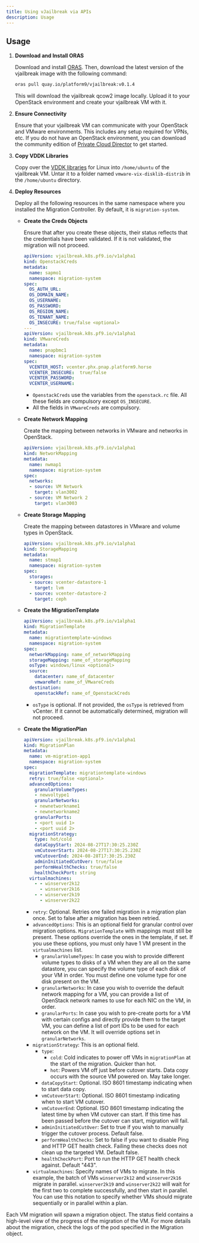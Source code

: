 ```yaml
---
title: Using vJailbreak via APIs
description: Usage
---
```


## Usage

1. **Download and Install ORAS**

   Download and install [ORAS](https://oras.land/docs/installation). Then, download the latest version of the vjailbreak image with the following command:
   ```bash
   oras pull quay.io/platform9/vjailbreak:v0.1.4
   ```
   This will download the vjailbreak qcow2 image locally. Upload it to your OpenStack environment and create your vjailbreak VM with it.

2. **Ensure Connectivity**

   Ensure that your vjailbreak VM can communicate with your OpenStack and VMware environments. This includes any setup required for VPNs, etc. If you do not have an OpenStack environment, you can download the community edition of [Private Cloud Director](https://platform9.com/private-cloud-director/#experience) to get started.

3. **Copy VDDK Libraries**

   Copy over the [VDDK libraries](https://developer.broadcom.com/sdks/vmware-virtual-disk-development-kit-vddk/8.0) for Linux into `/home/ubuntu` of the vjailbreak VM. Untar it to a folder named `vmware-vix-disklib-distrib` in the `/home/ubuntu` directory.

4. **Deploy Resources**

   Deploy all the following resources in the same namespace where you installed the Migration Controller. By default, it is `migration-system`.

   - **Create the Creds Objects**

     Ensure that after you create these objects, their status reflects that the credentials have been validated. If it is not validated, the migration will not proceed.
     ```yaml
     apiVersion: vjailbreak.k8s.pf9.io/v1alpha1
     kind: OpenstackCreds
     metadata:
       name: sapmo1
       namespace: migration-system
     spec:
       OS_AUTH_URL: 
       OS_DOMAIN_NAME: 
       OS_USERNAME: 
       OS_PASSWORD:
       OS_REGION_NAME:  
       OS_TENANT_NAME:  
       OS_INSECURE: true/false <optional>
     ---
     apiVersion: vjailbreak.k8s.pf9.io/v1alpha1
     kind: VMwareCreds
     metadata:
       name: pnapbmc1
       namespace: migration-system
     spec:
       VCENTER_HOST: vcenter.phx.pnap.platform9.horse
       VCENTER_INSECURE:  true/false
       VCENTER_PASSWORD:
       VCENTER_USERNAME: 
     ```
     - `OpenstackCreds` use the variables from the `openstack.rc` file. All these fields are compulsory except `OS_INSECURE`.
     - All the fields in `VMwareCreds` are compulsory.

   - **Create Network Mapping**

     Create the mapping between networks in VMware and networks in OpenStack.
     ```yaml
     apiVersion: vjailbreak.k8s.pf9.io/v1alpha1
     kind: NetworkMapping
     metadata:
       name: nwmap1
       namespace: migration-system
     spec:
       networks:
       - source: VM Network
         target: vlan3002
       - source: VM Network 2
         target: vlan3003
     ```

   - **Create Storage Mapping**

     Create the mapping between datastores in VMware and volume types in OpenStack.
     ```yaml
     apiVersion: vjailbreak.k8s.pf9.io/v1alpha1
     kind: StorageMapping
     metadata:
       name: stmap1
       namespace: migration-system
     spec:
       storages:
       - source: vcenter-datastore-1
         target: lvm
       - source: vcenter-datastore-2
         target: ceph
     ```

   - **Create the MigrationTemplate**

     ```yaml
     apiVersion: vjailbreak.k8s.pf9.io/v1alpha1
     kind: MigrationTemplate
     metadata:
       name: migrationtemplate-windows
       namespace: migration-system
     spec:
       networkMapping: name_of_networkMapping
       storageMapping: name_of_storageMapping
       osType: windows/linux <optional>
       source:
         datacenter: name_of_datacenter
         vmwareRef: name_of_VMwareCreds
       destination:
         openstackRef: name_of_OpenstackCreds
     ```
     - `osType` is optional. If not provided, the `osType` is retrieved from vCenter. If it cannot be automatically determined, migration will not proceed.

   - **Create the MigrationPlan**

     ```yaml
     apiVersion: vjailbreak.k8s.pf9.io/v1alpha1
     kind: MigrationPlan
     metadata:
       name: vm-migration-app1
       namespace: migration-system
     spec:
       migrationTemplate: migrationtemplate-windows
       retry: true/false <optional>
       advancedOptions:
         granularVolumeTypes: 
         - newvoltype1
         granularNetworks:
         - newnetworkname1
         - newnetworkname2
         granularPorts:
         - <port uuid 1>
         - <port uuid 2>
       migrationStrategy:
         type: hot/cold
         dataCopyStart: 2024-08-27T17:30:25.230Z
         vmCutoverStart: 2024-08-27T17:30:25.230Z
         vmCutoverEnd: 2024-08-28T17:30:25.230Z
         adminInitiatedCutOver: true/false
         performHealthChecks: true/false
         healthCheckPort: string
       virtualmachines:
         - - winserver2k12
           - winserver2k16
         - - winserver2k19
           - winserver2k22
     ```
     - `retry`: Optional. Retries one failed migration in a migration plan once. Set to false after a migration has been retried.
     - `advancedOptions`: This is an optional field for granular control over migration options. `MigrationTemplate` with mappings must still be present. These options override the ones in the template, if set. If you use these options, you must only have 1 VM present in the `virtualmachines` list.
       - `granularVolumeTypes`: In case you wish to provide different volume types to disks of a VM when they are all on the same datastore, you can specify the volume type of each disk of your VM in order. You must define one volume type for one disk present on the VM.
       - `granularNetworks`: In case you wish to override the default network mapping for a VM, you can provide a list of OpenStack network names to use for each NIC on the VM, in order.
       - `granularPorts`: In case you wish to pre-create ports for a VM with certain configs and directly provide them to the target VM, you can define a list of port IDs to be used for each network on the VM. It will override options set in `granularNetworks`.
     - `migrationStrategy`: This is an optional field.
       - `type`: 
         - `cold`: Cold indicates to power off VMs in `migrationPlan` at the start of the migration. Quicker than hot.
         - `hot`: Powers VM off just before cutover starts. Data copy occurs with the source VM powered on. May take longer.
       - `dataCopyStart`: Optional. ISO 8601 timestamp indicating when to start data copy.
       - `vmCutoverStart`: Optional. ISO 8601 timestamp indicating when to start VM cutover.
       - `vmCutoverEnd`: Optional. ISO 8601 timestamp indicating the latest time by when VM cutover can start. If this time has been passed before the cutover can start, migration will fail.
       - `adminInitiatedCutOver`: Set to true if you wish to manually trigger the cutover process. Default false.
       - `performHealthChecks`: Set to false if you want to disable Ping and HTTP GET health check. Failing these checks does not clean up the targeted VM. Default false.
       - `healthCheckPort`: Port to run the HTTP GET health check against. Default "443".
     - `virtualmachines`: Specify names of VMs to migrate. In this example, the batch of VMs `winserver2k12` and `winserver2k16` migrate in parallel. `winserver2k19` and `winserver2k22` will wait for the first two to complete successfully, and then start in parallel. You can use this notation to specify whether VMs should migrate sequentially or in parallel within a plan.

Each VM migration will spawn a migration object. The status field contains a high-level view of the progress of the migration of the VM. For more details about the migration, check the logs of the pod specified in the Migration object.

